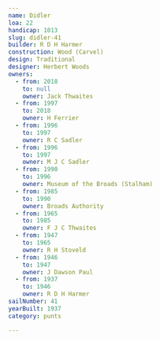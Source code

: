 ```yaml
---
name: Didler
loa: 22
handicap: 1013
slug: didler-41
builder: R D H Harmer
construction: Wood (Carvel)
design: Traditional
designer: Herbert Woods
owners:
  - from: 2018
    to: null
    owner: Jack Thwaites
  - from: 1997
    to: 2018
    owner: H Ferrier
  - from: 1996
    to: 1997
    owner: R C Sadler
  - from: 1996
    to: 1997
    owner: M J C Sadler
  - from: 1990
    to: 1996
    owner: Museum of the Broads (Stalham)
  - from: 1985
    to: 1990
    owner: Broads Authority
  - from: 1965
    to: 1985
    owner: F J C Thwaites
  - from: 1947
    to: 1965
    owner: R H Stoveld
  - from: 1946
    to: 1947
    owner: J Dawson Paul
  - from: 1937
    to: 1946
    owner: R D H Harmer
sailNumber: 41
yearBuilt: 1937
category: punts

---
```

